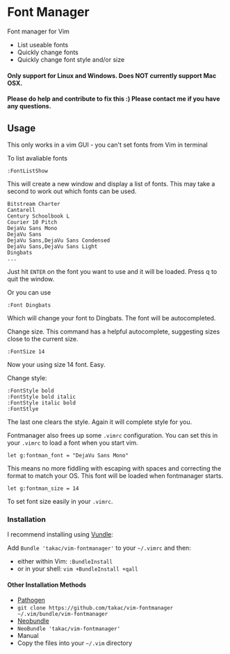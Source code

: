 Font Manager
===============

Font manager for Vim

* List useable fonts
* Quickly change fonts
* Quickly change font style and/or size

#### Only support for Linux and Windows. Does NOT currently support Mac OSX.
#### Please do help and contribute to fix this :) Please contact me if you have any questions.

## Usage

This only works in a vim GUI - you can't set fonts from Vim in terminal

To list avaliable fonts

    :FontListShow

This will create a new window and display a list of fonts. This may take a
second to work out which fonts can be used.

    Bitstream Charter
    Cantarell
    Century Schoolbook L
    Courier 10 Pitch
    DejaVu Sans Mono
    DejaVu Sans
    DejaVu Sans,DejaVu Sans Condensed
    DejaVu Sans,DejaVu Sans Light
    Dingbats
    ...

Just hit `ENTER` on the font you want to use and it will be loaded. Press q to
quit the window.

Or you can use

    :Font Dingbats

Which will change your font to Dingbats. The font will be autocompleted.

Change size. This command has a helpful autocomplete, suggesting sizes close to
the current size.

    :FontSize 14

Now your using size 14 font. Easy.

Change style:

    :FontStyle bold
    :FontStyle bold italic
    :FontStyle italic bold
    :FontStlye

The last one clears the style. Again it will complete style for you.

Fontmanager also frees up some `.vimrc` configuration. You can set this in your
`.vimrc` to load a font when you start vim.

    let g:fontman_font = "DejaVu Sans Mono"

This means no more fiddling with escaping with spaces and correcting the format
to match your OS. This font will be loaded when fontmanager starts.

    let g:fontman_size = 14
    
To set font size easily in your `.vimrc`.

### Installation
I recommend installing using [Vundle](https://github.com/gmarik/vundle):

Add `Bundle 'takac/vim-fontmanager'` to your `~/.vimrc` and then:

* either within Vim: `:BundleInstall`
* or in your shell: `vim +BundleInstall +qall`

#### Other Installation Methods
*  [Pathogen](https://github.com/tpope/vim-pathogen)
  *  `git clone https://github.com/takac/vim-fontmanager ~/.vim/bundle/vim-fontmanager`
*  [Neobundle](https://github.com/Shougo/neobundle.vim)
  *  `NeoBundle 'takac/vim-fontmanager'`
*  Manual
  *  Copy the files into your `~/.vim` directory
